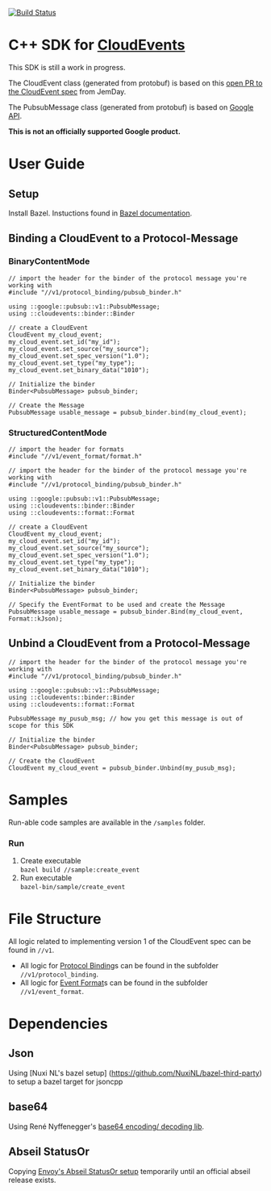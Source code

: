 [![Build Status](https://travis-ci.org/googleinterns/cloudevents-sdk-cpp.svg?branch=master)](https://travis-ci.org/googleinterns/cloudevents-sdk-cpp)

# C++ SDK for [CloudEvents](https://github.com/cloudevents/spec)

This SDK is still a work in progress.

The CloudEvent class (generated from protobuf) is based on this [open PR to the CloudEvent spec](https://github.com/JemDay/spec/tree/jd-proto) from JemDay.
<br/>

The PubsubMessage class (generated from protobuf) is based on [Google API](https://github.com/googleapis/googleapis/blob/master/google/pubsub/v1/pubsub.proto#L188).

**This is not an officially supported Google product.**

# User Guide
## Setup
Install Bazel. Instuctions found in [Bazel documentation](https://docs.bazel.build/versions/master/install-ubuntu.html).

## Binding a CloudEvent to a Protocol-Message
### BinaryContentMode
```
// import the header for the binder of the protocol message you're working with
#include "//v1/protocol_binding/pubsub_binder.h"
 
using ::google::pubsub::v1::PubsubMessage;
using ::cloudevents::binder::Binder

// create a CloudEvent
CloudEvent my_cloud_event;
my_cloud_event.set_id("my_id");
my_cloud_event.set_source("my_source");
my_cloud_event.set_spec_version("1.0");
my_cloud_event.set_type("my_type");
my_cloud_event.set_binary_data("1010");

// Initialize the binder
Binder<PubsubMessage> pubsub_binder;

// Create the Message
PubsubMessage usable_message = pubsub_binder.bind(my_cloud_event);
```

### StructuredContentMode
```
// import the header for formats
#include "//v1/event_format/format.h"

// import the header for the binder of the protocol message you're working with
#include "//v1/protocol_binding/pubsub_binder.h"

using ::google::pubsub::v1::PubsubMessage;
using ::cloudevents::binder::Binder
using ::cloudevents::format::Format

// create a CloudEvent
CloudEvent my_cloud_event;
my_cloud_event.set_id("my_id");
my_cloud_event.set_source("my_source");
my_cloud_event.set_spec_version("1.0");
my_cloud_event.set_type("my_type");
my_cloud_event.set_binary_data("1010");

// Initialize the binder
Binder<PubsubMessage> pubsub_binder;

// Specify the EventFormat to be used and create the Message
PubsubMessage usable_message = pubsub_binder.Bind(my_cloud_event, Format::kJson);
```

## Unbind a CloudEvent from a Protocol-Message
```
// import the header for the binder of the protocol message you're working with
#include "//v1/protocol_binding/pubsub_binder.h"

using ::google::pubsub::v1::PubsubMessage;
using ::cloudevents::binder::Binder
using ::cloudevents::format::Format

PubsubMessage my_pusub_msg; // how you get this message is out of scope for this SDK

// Initialize the binder
Binder<PubsubMessage> pubsub_binder;

// Create the CloudEvent
CloudEvent my_cloud_event = pubsub_binder.Unbind(my_pusub_msg);
```

# Samples
Run-able code samples are available in the `/samples` folder.

### Run
1. Create executable <br/>
`bazel build //sample:create_event`
2. Run executable <br/>
`bazel-bin/sample/create_event`

# File Structure
All logic related to implementing version 1 of the CloudEvent spec can be found in `//v1`.
- All logic for [Protocol Binding](https://github.com/cloudevents/spec/blob/master/spec.md#protocol-binding)s can be found in the subfolder `//v1/protocol_binding`.
- All logic for [Event Format](https://github.com/cloudevents/spec/blob/master/spec.md#event-format)s can be found in the subfolder `//v1/event_format`.

# Dependencies
## Json
Using [Nuxi NL's bazel setup] (https://github.com/NuxiNL/bazel-third-party) to setup a bazel target for jsoncpp

## base64
Using René Nyffenegger's [base64 encoding/ decoding lib](https://github.com/ReneNyffenegger/cpp-base64).

## Abseil StatusOr
Copying [Envoy's Abseil StatusOr setup](https://github.com/envoyproxy/envoy/tree/44eedc792ab64bba2358e0294b53294c6bc30526/third_party/statusor) temporarily until an official abseil release exists.

